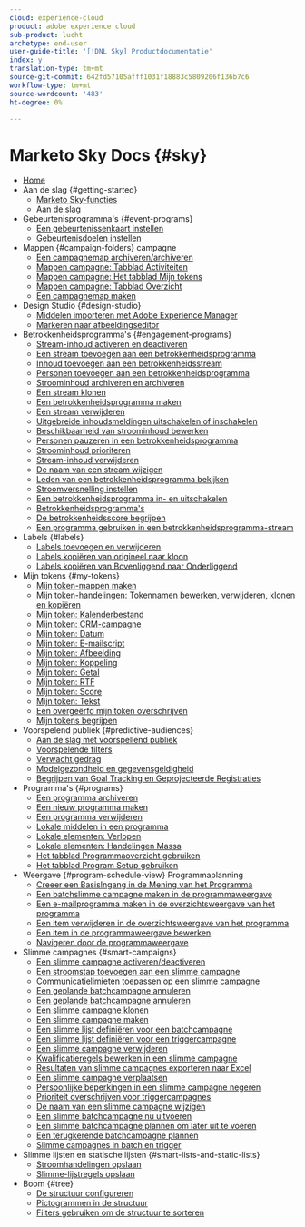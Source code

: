 ```yaml
---
cloud: experience-cloud
product: adobe experience cloud
sub-product: lucht
archetype: end-user
user-guide-title: '[!DNL Sky] Productdocumentatie'
index: y
translation-type: tm+mt
source-git-commit: 642fd57105afff1031f18883c5809206f136b7c6
workflow-type: tm+mt
source-wordcount: '483'
ht-degree: 0%

---
```



# Marketo Sky Docs {#sky}

+ [Home](home.md)
+ Aan de slag {#getting-started}
   + [Marketo Sky-functies](marketo-sky-features.md)
   + [Aan de slag](how-to-enable-roles-for-marketo-sky.md)
+ Gebeurtenisprogramma&#39;s {#event-programs}
   + [Een gebeurtenissenkaart instellen](setting-an-event-cap.md)
   + [Gebeurtenisdoelen instellen](setting-event-goals.md)
+ Mappen {#campaign-folders} campagne
   + [Een campagnemap archiveren/archiveren](archive-unarchive-a-campaign-folder.md)
   + [Mappen campagne: Tabblad Activiteiten](campaign-folder-activities-tab.md)
   + [Mappen campagne: Het tabblad Mijn tokens](campaign-folder-my-tokens-tab.md)
   + [Mappen campagne: Tabblad Overzicht](campaign-folder-overview-tab.md)
   + [Een campagnemap maken](create-a-campaign-folder.md)
+ Design Studio {#design-studio}
   + [Middelen importeren met Adobe Experience Manager](importing-assets-with-adobe-experience-manager.md)
   + [Markeren naar afbeeldingseditor](marketo-image-editor.md)
+ Betrokkenheidsprogramma&#39;s {#engagement-programs}
   + [Stream-inhoud activeren en deactiveren](activate-and-deactivate-stream-content.md)
   + [Een stream toevoegen aan een betrokkenheidsprogramma](add-a-stream-to-an-engagement-program.md)
   + [Inhoud toevoegen aan een betrokkenheidsstream](add-content-to-an-engagement-stream.md)
   + [Personen toevoegen aan een betrokkenheidsprogramma](add-people-to-an-engagement-program.md)
   + [Stroominhoud archiveren en archiveren](archive-and-unarchive-stream-content.md)
   + [Een stream klonen](clone-a-stream.md)
   + [Een betrokkenheidsprogramma maken](create-an-engagement-program.md)
   + [Een stream verwijderen](delete-a-stream.md)
   + [Uitgebreide inhoudsmeldingen uitschakelen of inschakelen](disable-or-enable-exhausted-content-notifications.md)
   + [Beschikbaarheid van stroominhoud bewerken](edit-availability-of-stream-content.md)
   + [Personen pauzeren in een betrokkenheidsprogramma](pause-people-in-an-engagement-program.md)
   + [Stroominhoud prioriteren](prioritize-stream-content.md)
   + [Stream-inhoud verwijderen](remove-stream-content.md)
   + [De naam van een stream wijzigen](rename-a-stream.md)
   + [Leden van een betrokkenheidsprogramma bekijken](see-members-of-an-engagement-program.md)
   + [Stroomversnelling instellen](set-stream-cadence.md)
   + [Een betrokkenheidsprogramma in- en uitschakelen](turn-an-engagement-program-on-and-off.md)
   + [Betrokkenheidsprogramma&#39;s](understanding-engagement-programs.md)
   + [De betrokkenheidsscore begrijpen](understanding-the-engagement-score.md)
   + [Een programma gebruiken in een betrokkenheidsprogramma-stream](using-a-program-in-an-engagement-program-stream.md)
+ Labels {#labels}
   + [Labels toevoegen en verwijderen](add-and-remove-labels.md)
   + [Labels kopiëren van origineel naar kloon](copy-labels-from-original-to-clone.md)
   + [Labels kopiëren van Bovenliggend naar Onderliggend](copy-labels-from-parent-to-child.md)
+ Mijn tokens {#my-tokens}
   + [Mijn token-mappen maken](create-my-token-folders.md)
   + [Mijn token-handelingen: Tokennamen bewerken, verwijderen, klonen en kopiëren](my-token-actions-edit-delete-clone-and-copy-token-names.md)
   + [Mijn token: Kalenderbestand](my-token-calendar-file.md)
   + [Mijn token: CRM-campagne](my-token-crm-campaign.md)
   + [Mijn token: Datum](my-token-date.md)
   + [Mijn token: E-mailscript](my-token-email-script.md)
   + [Mijn token: Afbeelding](my-token-image.md)
   + [Mijn token: Koppeling](my-token-link.md)
   + [Mijn token: Getal](my-token-number.md)
   + [Mijn token: RTF](my-token-rich-text.md)
   + [Mijn token: Score](my-token-score.md)
   + [Mijn token: Tekst](my-token-text.md)
   + [Een overgeërfd mijn token overschrijven](override-an-inherited-my-token.md)
   + [Mijn tokens begrijpen](understanding-my-tokens.md)
+ Voorspelend publiek {#predictive-audiences}
   + [Aan de slag met voorspellend publiek](getting-started-with-predictive-audiences.md)
   + [Voorspelende filters](predictive-filters.md)
   + [Verwacht gedrag](expected-behavior.md)
   + [Modelgezondheid en gegevensgeldigheid](model-health-and-data-validity.md)
   + [Begrijpen van Goal Tracking en Geprojecteerde Registraties](understanding-goal-tracking-and-projected-registrations.md)
+ Programma&#39;s {#programs}
   + [Een programma archiveren](archive-a-program.md)
   + [Een nieuw programma maken](create-a-new-program.md)
   + [Een programma verwijderen](delete-a-program.md)
   + [Lokale middelen in een programma](local-assets-in-a-program.md)
   + [Lokale elementen: Verlopen](local-assets-expiration.md)
   + [Lokale elementen: Handelingen Massa](local-assets-mass-actions.md)
   + [Het tabblad Programmaoverzicht gebruiken](using-the-program-overview-tab.md)
   + [Het tabblad Program Setup gebruiken](using-the-program-setup-tab.md)
+ Weergave {#program-schedule-view} Programmaplanning
   + [Creeer een BasisIngang in de Mening van het Programma](create-a-basic-entry-in-program-schedule-view.md)
   + [Een batchslimme campagne maken in de programmaweergave](create-a-batch-smart-campaign-in-program-schedule-view.md)
   + [Een e-mailprogramma maken in de overzichtsweergave van het programma](create-an-email-program-in-program-schedule-view.md)
   + [Een item verwijderen in de overzichtsweergave van het programma](delete-an-entry-in-program-schedule-view.md)
   + [Een item in de programmaweergave bewerken](edit-an-entry-in-program-schedule-view.md)
   + [Navigeren door de programmaweergave](navigating-program-schedule-view.md)
+ Slimme campagnes {#smart-campaigns}
   + [Een slimme campagne activeren/deactiveren](activate-deactivate-a-trigger-smart-campaign.md)
   + [Een stroomstap toevoegen aan een slimme campagne](add-a-flow-step-to-a-smart-campaign.md)
   + [Communicatielimieten toepassen op een slimme campagne](apply-communication-limits-to-a-smart-campaign.md)
   + [Een geplande batchcampagne annuleren](cancel-a-scheduled-batch-campaign-run.md)
   + [Een geplande batchcampagne annuleren](cancel-a-scheduled-recurring-batch-campaign-run.md)
   + [Een slimme campagne klonen](clone-a-smart-campaign.md)
   + [Een slimme campagne maken](create-a-smart-campaign.md)
   + [Een slimme lijst definiëren voor een batchcampagne](define-a-smart-list-for-a-batch-campaign.md)
   + [Een slimme lijst definiëren voor een triggercampagne](define-a-smart-list-for-a-trigger-campaign.md)
   + [Een slimme campagne verwijderen](delete-a-smart-campaign.md)
   + [Kwalificatieregels bewerken in een slimme campagne](edit-qualification-rules-in-a-smart-campaign.md)
   + [Resultaten van slimme campagnes exporteren naar Excel](export-smart-campaign-results-to-excel.md)
   + [Een slimme campagne verplaatsen](move-a-smart-campaign.md)
   + [Persoonlijke beperkingen in een slimme campagne negeren](override-person-restrictions-in-a-smart-campaign.md)
   + [Prioriteit overschrijven voor triggercampagnes](priority-override-for-trigger-campaigns.md)
   + [De naam van een slimme campagne wijzigen](rename-a-smart-campaign.md)
   + [Een slimme batchcampagne nu uitvoeren](run-a-batch-smart-campaign-now.md)
   + [Een slimme batchcampagne plannen om later uit te voeren](schedule-a-batch-smart-campaign-to-run-later.md)
   + [Een terugkerende batchcampagne plannen](schedule-a-recurring-batch-campaign.md)
   + [Slimme campagnes in batch en trigger](understanding-batch-and-trigger-smart-campaigns.md)
+ Slimme lijsten en statische lijsten {#smart-lists-and-static-lists}
   + [Stroomhandelingen opslaan](save-flow-actions.md)
   + [Slimme-lijstregels opslaan](save-smart-list-rules.md)
+ Boom {#tree}
   + [De structuur configureren](configuring-the-tree.md)
   + [Pictogrammen in de structuur](understanding-icons-in-the-tree.md)
   + [Filters gebruiken om de structuur te sorteren](use-filters-to-sort-the-tree.md)

